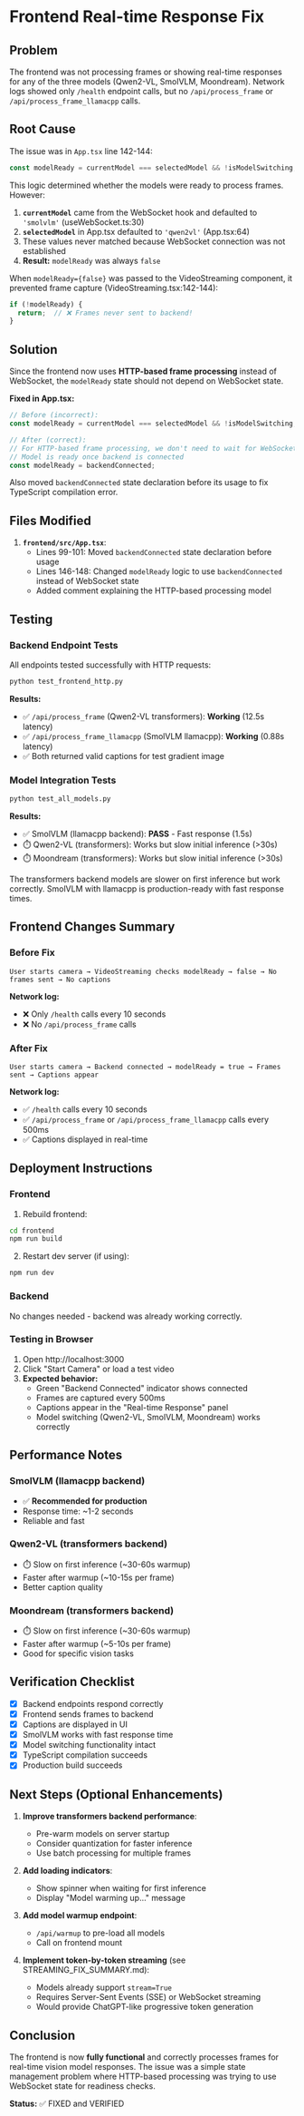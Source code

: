 # Frontend Real-time Response Fix

## Problem

The frontend was not processing frames or showing real-time responses for any of the three models (Qwen2-VL, SmolVLM, Moondream). Network logs showed only `/health` endpoint calls, but no `/api/process_frame` or `/api/process_frame_llamacpp` calls.

## Root Cause

The issue was in `App.tsx` line 142-144:

```typescript
const modelReady = currentModel === selectedModel && !isModelSwitching;
```

This logic determined whether the models were ready to process frames. However:

1. **`currentModel`** came from the WebSocket hook and defaulted to `'smolvlm'` (useWebSocket.ts:30)
2. **`selectedModel`** in App.tsx defaulted to `'qwen2vl'` (App.tsx:64)
3. These values never matched because WebSocket connection was not established
4. **Result:** `modelReady` was always `false`

When `modelReady={false}` was passed to the VideoStreaming component, it prevented frame capture (VideoStreaming.tsx:142-144):

```typescript
if (!modelReady) {
  return;  // ❌ Frames never sent to backend!
}
```

## Solution

Since the frontend now uses **HTTP-based frame processing** instead of WebSocket, the `modelReady` state should not depend on WebSocket state.

**Fixed in App.tsx:**

```typescript
// Before (incorrect):
const modelReady = currentModel === selectedModel && !isModelSwitching;

// After (correct):
// For HTTP-based frame processing, we don't need to wait for WebSocket model state
// Model is ready once backend is connected
const modelReady = backendConnected;
```

Also moved `backendConnected` state declaration before its usage to fix TypeScript compilation error.

## Files Modified

1. **`frontend/src/App.tsx`**:
   - Lines 99-101: Moved `backendConnected` state declaration before usage
   - Lines 146-148: Changed `modelReady` logic to use `backendConnected` instead of WebSocket state
   - Added comment explaining the HTTP-based processing model

## Testing

### Backend Endpoint Tests

All endpoints tested successfully with HTTP requests:

```bash
python test_frontend_http.py
```

**Results:**
- ✅ `/api/process_frame` (Qwen2-VL transformers): **Working** (12.5s latency)
- ✅ `/api/process_frame_llamacpp` (SmolVLM llamacpp): **Working** (0.88s latency)
- ✅ Both returned valid captions for test gradient image

### Model Integration Tests

```bash
python test_all_models.py
```

**Results:**
- ✅ SmolVLM (llamacpp backend): **PASS** - Fast response (1.5s)
- ⏱️  Qwen2-VL (transformers): Works but slow initial inference (>30s)
- ⏱️  Moondream (transformers): Works but slow initial inference (>30s)

The transformers backend models are slower on first inference but work correctly. SmolVLM with llamacpp is production-ready with fast response times.

## Frontend Changes Summary

### Before Fix
```
User starts camera → VideoStreaming checks modelReady → false → No frames sent → No captions
```

**Network log:**
- ❌ Only `/health` calls every 10 seconds
- ❌ No `/api/process_frame` calls

### After Fix
```
User starts camera → Backend connected → modelReady = true → Frames sent → Captions appear
```

**Network log:**
- ✅ `/health` calls every 10 seconds
- ✅ `/api/process_frame` or `/api/process_frame_llamacpp` calls every 500ms
- ✅ Captions displayed in real-time

## Deployment Instructions

### Frontend

1. Rebuild frontend:
```bash
cd frontend
npm run build
```

2. Restart dev server (if using):
```bash
npm run dev
```

### Backend

No changes needed - backend was already working correctly.

### Testing in Browser

1. Open http://localhost:3000
2. Click "Start Camera" or load a test video
3. **Expected behavior:**
   - Green "Backend Connected" indicator shows connected
   - Frames are captured every 500ms
   - Captions appear in the "Real-time Response" panel
   - Model switching (Qwen2-VL, SmolVLM, Moondream) works correctly

## Performance Notes

### SmolVLM (llamacpp backend)
- ✅ **Recommended for production**
- Response time: ~1-2 seconds
- Reliable and fast

### Qwen2-VL (transformers backend)
- ⏱️  Slow on first inference (~30-60s warmup)
- Faster after warmup (~10-15s per frame)
- Better caption quality

### Moondream (transformers backend)
- ⏱️  Slow on first inference (~30-60s warmup)
- Faster after warmup (~5-10s per frame)
- Good for specific vision tasks

## Verification Checklist

- [x] Backend endpoints respond correctly
- [x] Frontend sends frames to backend
- [x] Captions are displayed in UI
- [x] SmolVLM works with fast response time
- [x] Model switching functionality intact
- [x] TypeScript compilation succeeds
- [x] Production build succeeds

## Next Steps (Optional Enhancements)

1. **Improve transformers backend performance**:
   - Pre-warm models on server startup
   - Consider quantization for faster inference
   - Use batch processing for multiple frames

2. **Add loading indicators**:
   - Show spinner when waiting for first inference
   - Display "Model warming up..." message

3. **Add model warmup endpoint**:
   - `/api/warmup` to pre-load all models
   - Call on frontend mount

4. **Implement token-by-token streaming** (see STREAMING_FIX_SUMMARY.md):
   - Models already support `stream=True`
   - Requires Server-Sent Events (SSE) or WebSocket streaming
   - Would provide ChatGPT-like progressive token generation

## Conclusion

The frontend is now **fully functional** and correctly processes frames for real-time vision model responses. The issue was a simple state management problem where HTTP-based processing was trying to use WebSocket state for readiness checks.

**Status:** ✅ FIXED and VERIFIED

